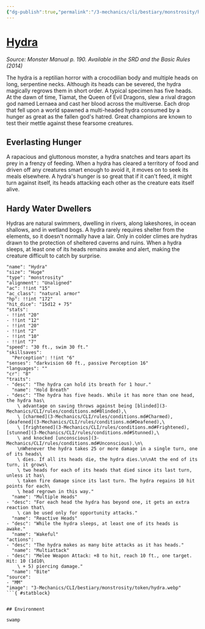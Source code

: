 ```yaml
---
{"dg-publish":true,"permalink":"/3-mechanics/cli/bestiary/monstrosity/hydra/","tags":["ttrpg-cli/compendium/src/5e/mm","ttrpg-cli/monster/cr/8","ttrpg-cli/monster/environment/swamp","ttrpg-cli/monster/size/huge","ttrpg-cli/monster/type/monstrosity"],"noteIcon":""}
---
```


# [Hydra](3-Mechanics\CLI\bestiary\monstrosity/hydra.md)
*Source: Monster Manual p. 190. Available in the <span title='Systems Reference Document (5.1)'>SRD</span> and the Basic Rules (2014)*  

The hydra is a reptilian horror with a crocodilian body and multiple heads on long, serpentine necks. Although its heads can be severed, the hydra magically regrows them in short order. A typical specimen has five heads. At the dawn of time, Tiamat, the Queen of Evil Dragons, slew a rival dragon god named Lernaea and cast her blood across the multiverse. Each drop that fell upon a world spawned a multi-headed hydra consumed by a hunger as great as the fallen god's hatred. Great champions are known to test their mettle against these fearsome creatures.

## Everlasting Hunger

A rapacious and gluttonous monster, a hydra snatches and tears apart its prey in a frenzy of feeding. When a hydra has cleared a territory of food and driven off any creatures smart enough to avoid it, it moves on to seek its meals elsewhere. A hydra's hunger is so great that if it can't feed, it might turn against itself, its heads attacking each other as the creature eats itself alive.

## Hardy Water Dwellers

Hydras are natural swimmers, dwelling in rivers, along lakeshores, in ocean shallows, and in wetland bogs. A hydra rarely requires shelter from the elements, so it doesn't normally have a lair. Only in colder climes are hydras drawn to the protection of sheltered caverns and ruins. When a hydra sleeps, at least one of its heads remains awake and alert, making the creature difficult to catch by surprise.

```statblock
"name": "Hydra"
"size": "Huge"
"type": "monstrosity"
"alignment": "Unaligned"
"ac": !!int "15"
"ac_class": "natural armor"
"hp": !!int "172"
"hit_dice": "15d12 + 75"
"stats":
- !!int "20"
- !!int "12"
- !!int "20"
- !!int "2"
- !!int "10"
- !!int "7"
"speed": "30 ft., swim 30 ft."
"skillsaves":
  "Perception": !!int "6"
"senses": "darkvision 60 ft., passive Perception 16"
"languages": ""
"cr": "8"
"traits":
- "desc": "The hydra can hold its breath for 1 hour."
  "name": "Hold Breath"
- "desc": "The hydra has five heads. While it has more than one head, the hydra has\
    \ advantage on saving throws against being [blinded](3-Mechanics/CLI/rules/conditions.md#Blinded),\
    \ [charmed](3-Mechanics/CLI/rules/conditions.md#Charmed), [deafened](3-Mechanics/CLI/rules/conditions.md#Deafened),\
    \ [frightened](3-Mechanics/CLI/rules/conditions.md#Frightened), [stunned](3-Mechanics/CLI/rules/conditions.md#Stunned),\
    \ and knocked [unconscious](3-Mechanics/CLI/rules/conditions.md#Unconscious).\n\
    \nWhenever the hydra takes 25 or more damage in a single turn, one of its heads\
    \ dies. If all its heads die, the hydra dies.\n\nAt the end of its turn, it grows\
    \ two heads for each of its heads that died since its last turn, unless it has\
    \ taken fire damage since its last turn. The hydra regains 10 hit points for each\
    \ head regrown in this way."
  "name": "Multiple Heads"
- "desc": "For each head the hydra has beyond one, it gets an extra reaction that\
    \ can be used only for opportunity attacks."
  "name": "Reactive Heads"
- "desc": "While the hydra sleeps, at least one of its heads is awake."
  "name": "Wakeful"
"actions":
- "desc": "The hydra makes as many bite attacks as it has heads."
  "name": "Multiattack"
- "desc": "Melee Weapon Attack: +8 to hit, reach 10 ft., one target. Hit: 10 (1d10\
    \ + 5) piercing damage."
  "name": "Bite"
"source":
- "MM"
"image": "3-Mechanics/CLI/bestiary/monstrosity/token/hydra.webp"
```{ #statblock}


## Environment

swamp
